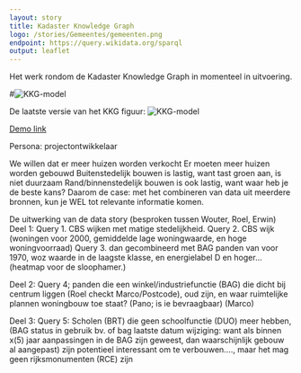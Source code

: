 ```yaml
---
layout: story
title: Kadaster Knowledge Graph
logo: /stories/Gemeentes/gemeenten.png
endpoint: https://query.wikidata.org/sparql
output: leaflet
---
```


Het werk rondom de Kadaster Knowledge Graph in momenteel in
uitvoering.

#![KKG-model](https://github.com/PDOK/data.labs.pdok.nl/raw/master/stories/Gemeentes/gemeenten.png)

De laatste versie van het KKG figuur: 
![KKG-model](https://github.com/PDOK/data.labs.pdok.nl/raw/master/stories/Gemeentes/kkg-publiek.png)

[Demo link](http://linkeddata.ordina.nl/demo-oid/query/local/graph?subject=http%3A%2F%2Fbgtld-test.geostandaarden.nl%2Fwoz%2Fid%2Fobject%2F054619157857)


Persona: projectontwikkelaar

We willen dat er meer huizen worden verkocht
Er moeten meer huizen worden gebouwd
Buitenstedelijk bouwen is lastig, want tast groen aan, is niet duurzaam
Rand/binnenstedelijk bouwen is ook lastig, want waar heb je de beste kans?
Daarom de case: met het combineren van data uit meerdere bronnen, kun je WEL tot relevante informatie komen.

De uitwerking van de data story (besproken tussen Wouter, Roel, Erwin)
Deel 1:
Query 1. CBS wijken met matige stedelijkheid. 
Query 2. CBS wijk (woningen voor 2000, gemiddelde lage woningwaarde, en hoge woningvoorraad) 
Query 3. dan gecombineerd met BAG panden van voor 1970, woz waarde in de laagste klasse, en energielabel D en hoger… 
(heatmap voor de sloophamer.)

Deel 2:
Query 4; panden die een winkel/industriefunctie (BAG) die dicht bij centrum liggen (Roel checkt Marco/Postcode), oud zijn, en waar ruimtelijke plannen woningbouw toe staat? (Pano; is ie bevraagbaar) (Marco)

Deel 3:
Query 5: Scholen (BRT) die geen schoolfunctie (DUO) meer hebben, (BAG status in gebruik bv. of bag laatste datum wijziging: want als binnen x(5) jaar aanpassingen in de BAG zijn geweest, dan waarschijnlijk gebouw al aangepast) zijn potentieel interessant om te verbouwen…., maar het mag geen rijksmonumenten (RCE) zijn





